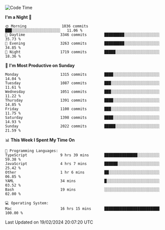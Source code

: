 <!--START_SECTION:waka-->
![Code Time](http://img.shields.io/badge/Code%20Time-3%2C654%20hrs%2019%20mins-blue)

**I'm a Night 🦉** 

```text
🌞 Morning                1036 commits        ███░░░░░░░░░░░░░░░░░░░░░░   11.06 % 
🌆 Daytime                3346 commits        █████████░░░░░░░░░░░░░░░░   35.73 % 
🌃 Evening                3263 commits        █████████░░░░░░░░░░░░░░░░   34.85 % 
🌙 Night                  1719 commits        █████░░░░░░░░░░░░░░░░░░░░   18.36 % 
```
📅 **I'm Most Productive on Sunday** 

```text
Monday                   1315 commits        ████░░░░░░░░░░░░░░░░░░░░░   14.04 % 
Tuesday                  1087 commits        ███░░░░░░░░░░░░░░░░░░░░░░   11.61 % 
Wednesday                1051 commits        ███░░░░░░░░░░░░░░░░░░░░░░   11.22 % 
Thursday                 1391 commits        ████░░░░░░░░░░░░░░░░░░░░░   14.85 % 
Friday                   1100 commits        ███░░░░░░░░░░░░░░░░░░░░░░   11.75 % 
Saturday                 1398 commits        ████░░░░░░░░░░░░░░░░░░░░░   14.93 % 
Sunday                   2022 commits        █████░░░░░░░░░░░░░░░░░░░░   21.59 % 
```


📊 **This Week I Spent My Time On** 

```text
💬 Programming Languages: 
TypeScript               9 hrs 39 mins       ███████████████░░░░░░░░░░   59.38 % 
JavaScript               4 hrs 7 mins        ██████░░░░░░░░░░░░░░░░░░░   25.42 % 
Other                    1 hr 6 mins         ██░░░░░░░░░░░░░░░░░░░░░░░   06.85 % 
YAML                     34 mins             █░░░░░░░░░░░░░░░░░░░░░░░░   03.52 % 
Bash                     19 mins             ░░░░░░░░░░░░░░░░░░░░░░░░░   02.00 % 

💻 Operating System: 
Mac                      16 hrs 15 mins      █████████████████████████   100.00 % 
```


 Last Updated on 19/02/2024 20:07:20 UTC
<!--END_SECTION:waka-->
